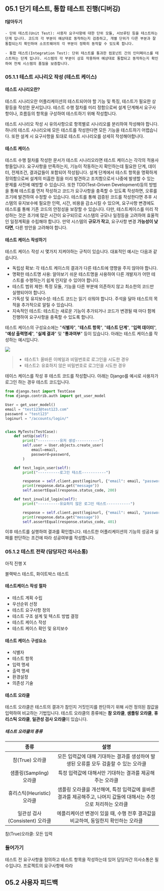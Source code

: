 ## 05.1 단기 테스트, 통합 테스트 진행(디버깅)

**❗알아두기**

```
- 단위 테스트(Unit Test): 사용자 요구사항에 대한 단위 모듈, 서브루틴 등을 테스트하는 단계 입니다. 코드의 각 부분이 예상대로 동작하는지 검증하고, 개별 단위가 다른 부분과 잘 통합되는지 확인하여 소프트웨어의 각 부분이 정확히 동작할 수 있도록 합니다.

- 통합 테스트(Integration Test): 단위 테스트를 통과한 컴포넌트 간의 인터페이스를 테스트하는 단계 입니다. 시스템의 각 부분이 상호 작용하여 예상대로 통합되고 동작하는지 확인하여 전체 시스템의 품질을 보증합니다.
```

### 05.1.1 테스트 시나리오 작성 (테스트 케이스)

#### 테스트 시나리오란?

테스트 시나리오란 어플리케이션의 테스트되어야 할 기능 및 특징, 테스트가 필요한 상황등을 작성한 문서입니다. 테스트 수행 절차를 미리 정함으로써 설계 단계해서 요구사항이나, 흐름등의 항목을 구성하여 테스트하기 위해 작성합니다.

테스트 시나리오 작성 시 유의사항으로 항목별로 시나리오를 분리하여 작성해야 합니다. 하나의 테스트 시나리오에 모든 테스트를 작성한다면 모든 기능을 테스트하기 어렵습니다. 또한 설계 시 요구사항을 토대로 테스트 시나리오를 상세히 작성해야합니다.

#### 테스트 케이스

테스트 수행 절차를 작성한 문서가 테스트 시나리오라면 테스트 케이스는 각각의 적용사항들입니다. 요구사항을 만족하는지, 기능이 작동하는지 확인하는데 필요한 단계, 데이터, 전제조건, 결과값들이 포함되어 작성됩니다. 설계 단계에서 테스트 항목을 명확하게 정의함으로써 설계의 미흡한 점을 미리 발견하고 조치함으로서 나중에 발생할 수 있는 문제를 사전에 예방할 수 있습니다. 또한 TDD(Test-Driven Development)등의 방법을 통해 테스트를 먼저 작성하고 코드가 요구사항을 충족할 수 있도록 작성하면, 오류를 조기에 발견하여 수정할 수 있습니다. 테스트를 통해 검증된 코드를 작성한다면 추후 시스템의 유지보수에 필요한 인력, 시간, 비용을 감소시킬 수 있으며, 요구사항 변경에도 테스트를 통해 기존 코드의 안정성을 보장할 수 있습니다. 다만, 테스트케이스를 미리 작성하는 것은 초기에 많은 시간이 요구되므로 시스템의 규모나 일정등을 고려하여 효울적인 일정계획을 수립해야 합니다. 만약 시스템의 **규모가 작고**, 요구사항 변경 **가능성이 낮다면**, 다른 방안을 고려해야 합니다.

#### 테스트 케이스 작성하기

테스트 케이스 작성 시 몇가지 지켜야하는 규칙이 있습니다. 대표적인 예시는 다음과 같습니다.

-   독립성 확보: 각 테스트 케이스의 결과가 다른 테스트에 영향을 주지 않아야 합니다.
-   명확한 테스트명 사용: 알아보기 쉬운 테스트명을 사용하여 다른 개발자가 어떤 테스트를 수행하는기 쉽게 인지알 수 있어야 합니다.
-   테스트 범위 제한: 특정 모듈, 기능을 다른 부분에 의존하지 않고 최소한의 코드만 실행되어야 합니다.
-   가독성 및 유지보수성: 테스트 코드는 읽기 쉬워야 합니다. 주석을 달아 테스트의 목적을 추가적으로 알릴 수 있습니다.
-   지속적인 테스트: 테스트는 새로운 기능이 추가되거나 코드가 변경될 때 마다 함께 진행하여 요구사항을 충족할 수 있도록 합니다.

테스트 케이스의 구성요소에는 "**식별자**", "**테스트 항목**", "**테스트 단계**", "**입력 데이터**", "**예상 출력명세**", "**실제 결과**" 및 "**통과여부**" 등이 있습니다. 아래는 테스트 케이스를 작성하는 예시입니다.

<img src="https://cdn.discordapp.com/attachments/876148399102115910/1200527432449523753/image.png?ex=65c6814c&is=65b40c4c&hm=64a51a09d2b91f59220226751f9f014a0fa4fc5cbd52ae9f0a854e07813f84ad&">

> -   테스트1: 올바른 이메일과 비밀번호로 로그인을 시도한 경우
> -   테스트2: 유효하지 않은 비밀번호로 로그인을 시도한 경우

테이스 케이스를 작성 후 테스트 코드를 작성합니다. 아래는 Django를 예시로 사용자가 로그인 하는 경우 테스트 코드입니다.

```python
from django.test import TestCase
from django.contrib.auth import get_user_model

User = get_user_model()
email = "test123@test123.com"
password = "test123"
loginurl = "/accounts/login/"


class MyTests(TestCase):
    def setUp(self):
        print("----------유저 생성-----------")
        self.user = User.objects.create_user(
            email=email,
            password=password,
        )

    def test_login_user(self):
        print("----------로그인 테스트-----------")

        response = self.client.post(loginurl, {"email": email, "password": password})
        print(response.data.get("message"))
        self.assertEqual(response.status_code, 200)

    def test_invalid_login(self):
        print("----------유요하지 않은 로그인 테스트-----------")

        response = self.client.post(loginurl, {"email": email, "password": "tste123"})
        print(response.data.get("message"))
        self.assertEqual(response.status_code, 401)
```

이후 테스트를 실행하여 결과를 확인합니다. 테스트한 어플리케이션의 기능의 성공과 실패를 판단하는 조건에 따라 성공여부를 작성합니다.

### 05.1.2 테스트 전략 (담당자간 의사소통)

아직 진행 X

블랙박스 테스트, 화이트박스 테스트

#### 테스트케이스 작성 절차

-   테스트 계획 수립
-   우선순위 선정
-   테스트 요구사항 정의
-   테스트 구조 설계 및 텍스트 방법 결정
-   테스트 케이스 작성
-   테스트 케이스 확인 및 유지보수

#### 테스트 케이스 구성요소

-   식별자
-   테스트 항목
-   입력 명세
-   출력 명세
-   환경설정
-   의존성 기술

#### 테스트 오라클

테스트 오라클은 테스트의 결과가 참인지 거짓인지를 판단하기 위해 사전 정의된 참값을 입력하여 비교하는 기법입니다. 테스트 오라클의 종류에는 **참 오라클**, **샘플링 오라클**, **휴리스틱 오라클**, **일관성 검사 오라클**이 있습니다.

##### 테스트 오라클의 종류

|              종류              |                                                       설명                                                        |
| :----------------------------: | :---------------------------------------------------------------------------------------------------------------: |
|        참(True) 오라클         |               모든 입력값에 대해 기대하는 결과를 생성하여 발생된 오류를 모두 검출할 수 있는 오라클                |
|    샘플링(Sampling) 오라클     |                             특정 입력값에 대해서만 기대하는 결과를 제공해주는 오라클                              |
|   휴리스틱(Heuristic) 오라클   | 샘플링 오라클을 개선해여, 특정 입력값에 올바른 결과를 제공해주고, 나머지 값들에 대해서는 추정으로 처리하는 오라클 |
| 일관성 검사(Consistent) 오라클 |                에플리케이션 변경이 있을 때, 수행 전후 결과값을 비교하여, 동일한지 확인하는 오라클                 |

참(True)오라클: 모든 입력

### 들어가기

테스트 전 요구사항을 정의하고 테스트 항목을 작성하는데 있어 담당자간 의사소통은 필수입니다. 프로젝트의 요구사항에 따라

## 05.2 사용자 피드백
